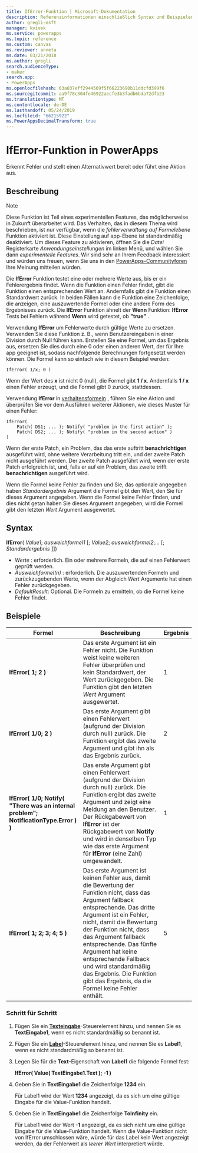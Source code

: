 ```yaml
---
title: IfError-Funktion | Microsoft-Dokumentation
description: Referenzinformationen einschließlich Syntax und Beispielen für die IfError-Funktion in PowerApps
author: gregli-msft
manager: kvivek
ms.service: powerapps
ms.topic: reference
ms.custom: canvas
ms.reviewer: anneta
ms.date: 03/21/2018
ms.author: gregli
search.audienceType:
- maker
search.app:
- PowerApps
ms.openlocfilehash: 63a837eff2944569f5f66223690b11ddcfd399f6
ms.sourcegitcommit: aa9f78c304fe46922aecfe3b3fadb6bda72dfb23
ms.translationtype: MT
ms.contentlocale: de-DE
ms.lasthandoff: 05/24/2019
ms.locfileid: "66215922"
ms.PowerAppsDecimalTransform: true
---
```

# <a name="iferror-function-in-powerapps"></a>IfError-Funktion in PowerApps

Erkennt Fehler und stellt einen Alternativwert bereit oder führt eine Aktion aus.

## <a name="description"></a>Beschreibung

> [!NOTE]
> Diese Funktion ist Teil eines experimentellen Features, das möglicherweise in Zukunft überarbeitet wird. Das Verhalten, das in diesem Thema wird beschrieben, ist nur verfügbar, wenn die *fehlerverwaltung auf Formelebene* Funktion aktiviert ist. Diese Einstellung auf app-Ebene ist standardmäßig deaktiviert. Um dieses Feature zu aktivieren, öffnen Sie die *Datei* Registerkarte *Anwendungseinstellungen* im linken Menü, und wählen Sie dann *experimentelle Features*. Wir sind sehr an Ihrem Feedback interessiert und würden uns freuen, wenn Sie uns in den [PowerApps-Communityforen](https://powerusers.microsoft.com/t5/Expressions-and-Formulas/bd-p/How-To) Ihre Meinung mitteilen würden.

Die **IfError** Funktion testet eine oder mehrere Werte aus, bis er ein Fehlerergebnis findet. Wenn die Funktion einen Fehler findet, gibt die Funktion einen entsprechenden Wert an. Andernfalls gibt die Funktion einen Standardwert zurück. In beiden Fällen kann die Funktion eine Zeichenfolge, die anzeigen, eine auszuwertende Formel oder eine andere Form des Ergebnisses zurück. Die **IfError** Funktion ähnelt der **Wenn** Funktion: **IfError** Tests bei Fehlern während **Wenn** wird getestet, ob **"true"** .

Verwendung **IfError** um Fehlerwerte durch gültige Werte zu ersetzen. Verwenden Sie diese Funktion z. B., wenn Benutzereingaben in einer Division durch Null führen kann. Erstellen Sie eine Formel, um das Ergebnis aus, ersetzen Sie dies durch eine 0 oder einen anderen Wert, der für Ihre app geeignet ist, sodass nachfolgende Berechnungen fortgesetzt werden können. Die Formel kann so einfach wie in diesem Beispiel werden:

```powerapps-comma
IfError( 1/x; 0 )
```

Wenn der Wert des **x** ist nicht 0 (null), die Formel gibt **1 / x**. Andernfalls **1 / x** einen Fehler erzeugt, und die Formel gibt 0 zurück, stattdessen.

Verwendung **IfError** in [verhaltensformeln](../working-with-formulas-in-depth.md) , führen Sie eine Aktion und überprüfen Sie vor dem Ausführen weiterer Aktionen, wie dieses Muster für einen Fehler:

```powerapps-comma
IfError(
    Patch( DS1; ... ); Notify( "problem in the first action" );
    Patch( DS2; ... ); Notify( "problem in the second action" )
)
```

Wenn der erste Patch, ein Problem, das das erste auftritt **benachrichtigen** ausgeführt wird, ohne weitere Verarbeitung tritt ein, und der zweite Patch nicht ausgeführt werden. Der zweite Patch ausgeführt wird, wenn der erste Patch erfolgreich ist, und, falls er auf ein Problem, das zweite trifft **benachrichtigen** ausgeführt wird.

Wenn die Formel keine Fehler zu finden und Sie, das optionale angegeben haben *Standardergebnis* Argument die Formel gibt den Wert, den Sie für dieses Argument angegeben. Wenn die Formel keine Fehler finden, und dies nicht getan haben Sie dieses Argument angegeben, wird die Formel gibt den letzten *Wert* Argument ausgewertet.

## <a name="syntax"></a>Syntax

**IfError**( *Value1*; *ausweichformel1* [; *Value2*; *ausweichformel2*;... [; *Standardergebnis* ]])

* *Werte* : erforderlich. Ein oder mehrere Formeln, die auf einen Fehlerwert geprüft werden.
* *Ausweichformel(n)* : erforderlich. Die auszuwertenden Formeln und zurückzugebenden Werte, wenn der Abgleich *Wert* Argumente hat einen Fehler zurückgegeben.
* *DefaultResult*: Optional.  Die Formeln zu ermitteln, ob die Formel keine Fehler findet.

## <a name="examples"></a>Beispiele

| Formel | Beschreibung | Ergebnis |
| --- | --- | --- |
| **IfError( 1; 2 )** |Das erste Argument ist ein Fehler nicht. Die Funktion weist keine weiteren Fehler überprüfen und kein Standardwert, der Wert zurückgegeben. Die Funktion gibt den letzten *Wert* Argument ausgewertet.   | 1 |
| **IfError( 1/0; 2 )** | Das erste Argument gibt einen Fehlerwert (aufgrund der Division durch null) zurück. Die Funktion ergibt das zweite Argument und gibt ihn als das Ergebnis zurück. | 2 |
| **IfError( 1/0; Notify( "There was an internal problem"; NotificationType.Error ) )** | Das erste Argument gibt einen Fehlerwert (aufgrund der Division durch null) zurück. Die Funktion ergibt das zweite Argument und zeigt eine Meldung an den Benutzer. Der Rückgabewert von **IfError** ist der Rückgabewert von **Notify** und wird in denselben Typ wie das erste Argument für **IfError** (eine Zahl) umgewandelt. | 1 |
| **IfError( 1; 2; 3; 4; 5 )** | Das erste Argument ist keinen Fehler aus, damit die Bewertung der Funktion nicht, dass das Argument fallback entsprechende. Das dritte Argument ist ein Fehler, nicht, damit die Bewertung der Funktion nicht, dass das Argument fallback entsprechende. Das fünfte Argument hat keine entsprechende Fallback und wird standardmäßig das Ergebnis. Die Funktion gibt das Ergebnis, da die Formel keine Fehler enthält. | 5 |

### <a name="step-by-step"></a>Schritt für Schritt

1. Fügen Sie ein **[Texteingabe](../controls/control-text-input.md)**-Steuerelement hinzu, und nennen Sie es **TextEingabe1**, wenn es nicht standardmäßig so benannt ist.

2. Fügen Sie ein **[Label](../controls/control-text-box.md)**-Steuerelement hinzu, und nennen Sie es **Label1**, wenn es nicht standardmäßig so benannt ist.

3. Legen Sie für die **Text**-Eigenschaft von **Label1** die folgende Formel fest:

    **IfError( Value( TextEingabe1.Text ); -1 )**

4. Geben Sie in **TextEingabe1** die Zeichenfolge **1234** ein.  

    Für Label1 wird der Wert **1234** angezeigt, da es sich um eine gültige Eingabe für die Value-Funktion handelt.

5. Geben Sie in **TextEingabe1** die Zeichenfolge **ToInfinity** ein.

    Für Label1 wird der Wert **-1** angezeigt, da es sich nicht um eine gültige Eingabe für die Value-Funktion handelt.  Wenn die Value-Funktion nicht von IfError umschlossen wäre, würde für das Label kein Wert angezeigt werden, da der Fehlerwert als *leerer Wert* interpretiert würde. 

